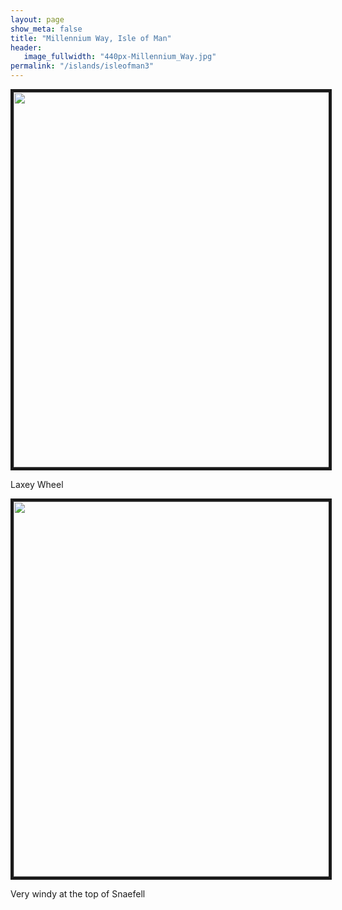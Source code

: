 ```yaml
---
layout: page
show_meta: false
title: "Millennium Way, Isle of Man"
header:
   image_fullwidth: "440px-Millennium_Way.jpg"
permalink: "/islands/isleofman3"
---
```

<img src="{{ site.urlimg }}IMG_20190628_102012531.jpg" width="800" height="600" border="5">
<p>Laxey Wheel </p>
<img src="{{ site.urlimg }}IMG_20190628_114701548_HDR.jpg" width="800" height="600" border="5">
<p>Very windy at the top of Snaefell</p>
